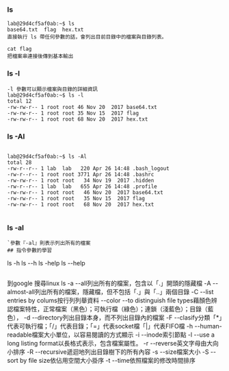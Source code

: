 

### ls
```
lab@29d4cf5af0ab:~$ ls
base64.txt  flag  hex.txt
直接執行 ls 帶任何參數的話，會列出目前目錄中的檔案與目錄列表。
```
```
cat flag
把檔案串連接後傳到基本輸出
```
### ls -l
```
-l 參數可以顯示檔案與目錄的詳細資訊
lab@29d4cf5af0ab:~$ ls -l
total 12
-rw-rw-r-- 1 root root 46 Nov 20  2017 base64.txt
-rw-rw-r-- 1 root root 35 Nov 15  2017 flag
-rw-rw-r-- 1 root root 68 Nov 20  2017 hex.txt
```
### ls -Al
```

lab@29d4cf5af0ab:~$ ls -Al
total 28
-rw-r--r-- 1 lab  lab   220 Apr 26 14:48 .bash_logout
-rw-r--r-- 1 root root 3771 Apr 26 14:48 .bashrc
-rw-rw-r-- 1 root root   34 Nov 19  2017 .hidden
-rw-r--r-- 1 lab  lab   655 Apr 26 14:48 .profile
-rw-rw-r-- 1 root root   46 Nov 20  2017 base64.txt
-rw-rw-r-- 1 root root   35 Nov 15  2017 flag
-rw-rw-r-- 1 root root   68 Nov 20  2017 hex.txt


```
### ls -al
```
`參數『-al』則表示列出所有的檔案
## 指令參數的學習
```
ls -h
ls --h
ls -help
ls --help
```
```
到google 搜尋linux ls
-a --all列出所有的檔案，包含以「.」開頭的隱藏檔
-A --almost-all列出所有的檔案，隱藏檔，但不包括「.」與「..」兩個目錄
-C --list entries by colums按行列列舉資料
--color --to distinguish file types藉顏色辨認檔案特性，正常檔案（黑色）；可執行檔（綠色）；連鎖（淺藍色）；目錄（藍色），
-d --directory列出目錄本身，而不列出目錄內的檔案
-F --clasify分類「*」代表可執行檔；「/」代表目錄；「=」代表socket檔「|」代表FIFO檔
-h --human-readable檔案大小單位，以容易閱讀的方式顯示
-i --inode索引節點
-l --use a long listing format以長格式表示，包含檔案屬性。
-r --reverse英文字母由大向小排序
-R --recursive遞迴地列出目錄樹下的所有內容
-s --size檔案大小
-S --sort by file size依佔用空間大小掛序
-t --time依照檔案的修改時間排序
